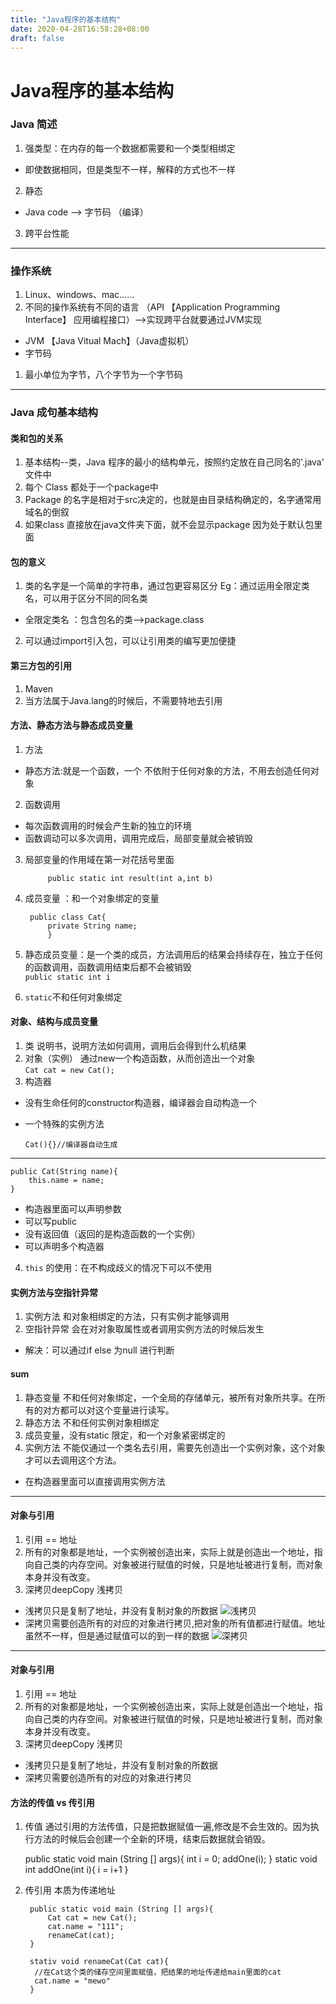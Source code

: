 ```yaml
---
title: "Java程序的基本结构"
date: 2020-04-28T16:58:28+08:00
draft: false
---
```

# Java程序的基本结构
### Java 简述
1. 强类型：在内存的每一个数据都需要和一个类型相绑定
- 即使数据相同，但是类型不一样，解释的方式也不一样
2. 静态
- Java code --> 字节码 （编译）
3. 跨平台性能
---
### 操作系统
1. Linux、windows、mac……
2. 不同的操作系统有不同的语言 （API 【Application Programming Interface】 应用编程接口）-->实现跨平台就要通过JVM实现

- JVM 【Java Vitual Mach】（Java虚拟机）
- 字节码
1. 最小单位为字节，八个字节为一个字节码

---
### Java 成句基本结构
#### 类和包的关系
1. 基本结构--类，Java 程序的最小的结构单元，按照约定放在自己同名的'.java' 文件中
2. 每个 Class 都处于一个package中
3. Package 的名字是相对于src决定的，也就是由目录结构确定的，名字通常用域名的倒叙
4. 如果class 直接放在java文件夹下面，就不会显示package 因为处于默认包里面

#### 包的意义

1. 类的名字是一个简单的字符串，通过包更容易区分
Eg：通过运用全限定类名，可以用于区分不同的同名类
- 全限定类名 ：包含包名的类-->package.class
2. 可以通过import引入包，可以让引用类的编写更加便捷

#### 第三方包的引用
1. Maven
2. 当方法属于Java.lang的时候后，不需要特地去引用

#### 方法、静态方法与静态成员变量
1. 方法
- 静态方法:就是一个函数，一个 不依附于任何对象的方法，不用去创造任何对象
2. 函数调用
- 每次函数调用的时候会产生新的独立的环境
- 函数调动可以多次调用，调用完成后，局部变量就会被销毁
3. 局部变量的作用域在第一对花括号里面  
            
           
            public static int result(int a,int b)
4. 成员变量 ：和一个对象绑定的变量
    

        public class Cat{
            private String name;
            }
5.  静态成员变量：是一个类的成员，方法调用后的结果会持续存在，独立于任何的函数调用，函数调用结束后都不会被销毁  
`public static int i`
6. `static`不和任何对象绑定

#### 对象、结构与成员变量
1. 类 说明书，说明方法如何调用，调用后会得到什么机结果
2. 对象（实例） 通过new一个构造函数，从而创造出一个对象  
`Cat cat = new Cat();`
3. 构造器
- 没有生命任何的constructor构造器，编译器会自动构造一个
- 一个特殊的实例方法

   
      Cat(){}//编译器自动生成

--- 


    public Cat(String name){
        this.name = name;
    }
- 构造器里面可以声明参数
- 可以写public
- 没有返回值（返回的是构造函数的一个实例）
- 可以声明多个构造器
4. `this` 的使用：在不构成歧义的情况下可以不使用

#### 实例方法与空指针异常

1. 实例方法 和对象相绑定的方法，只有实例才能够调用
2. 空指针异常 会在对对象取属性或者调用实例方法的时候后发生
- 解决：可以通过if else 为null 进行判断


#### sum
1. 静态变量 不和任何对象绑定，一个全局的存储单元，被所有对象所共享。在所有的对方都可以对这个变量进行读写。
2. 静态方法 不和任何实例对象相绑定
3. 成员变量，没有static 限定，和一个对象紧密绑定的
4. 实例方法 不能仅通过一个类名去引用，需要先创造出一个实例对象，这个对象才可以去调用这个方法。
- 在构造器里面可以直接调用实例方法

---  
#### 对象与引用
1. 引用 == 地址 
2. 所有的对象都是地址，一个实例被创造出来，实际上就是创造出一个地址，指向自己类的内存空间。对象被进行赋值的时候，只是地址被进行复制，而对象本身并没有改变。
3. 深拷贝deepCopy 浅拷贝
- 浅拷贝只是复制了地址，并没有复制对象的所数据
![浅拷贝](/浅拷贝.png)
- 深拷贝需要创造所有的对应的对象进行拷贝,把对象的所有值都进行赋值。地址虽然不一样，但是通过赋值可以的到一样的数据
![深拷贝](/深拷贝.png) 
---  
#### 对象与引用
1. 引用 == 地址 
2. 所有的对象都是地址，一个实例被创造出来，实际上就是创造出一个地址，指向自己类的内存空间。对象被进行赋值的时候，只是地址被进行复制，而对象本身并没有改变。
3. 深拷贝deepCopy 浅拷贝
- 浅拷贝只是复制了地址，并没有复制对象的所数据
- 深拷贝需要创造所有的对应的对象进行拷贝

#### 方法的传值 vs 传引用
1. 传值 通过引用的方法传值，只是把数据赋值一遍,修改是不会生效的。因为执行方法的时候后会创建一个全新的环境，结束后数据就会销毁。



     public static void main (String [] args){
         int i = 0;
         addOne(i);
     }
     static void int addOne(int i){
         i = i+1
     }


2. 传引用 本质为传递地址


        public static void main (String [] args){
            Cat cat = new Cat();
            cat.name = "111";
            renameCat(cat);
        }
    
        stativ void renameCat(Cat cat){ 
         //在Cat这个类的储存空间里面赋值，把结果的地址传递给main里面的cat
         cat.name = "mewo"
        }


